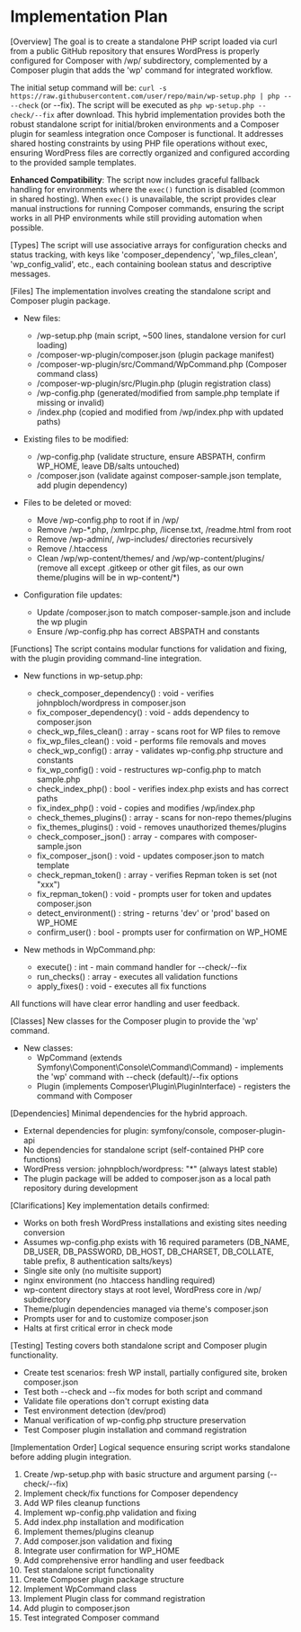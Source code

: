 # Implementation Plan

[Overview]
The goal is to create a standalone PHP script loaded via curl from a public GitHub repository that ensures WordPress is properly configured for Composer with /wp/ subdirectory, complemented by a Composer plugin that adds the 'wp' command for integrated workflow.

The initial setup command will be: `curl -s https://raw.githubusercontent.com/user/repo/main/wp-setup.php | php -- --check` (or --fix). The script will be executed as `php wp-setup.php --check/--fix` after download. This hybrid implementation provides both the robust standalone script for initial/broken environments and a Composer plugin for seamless integration once Composer is functional. It addresses shared hosting constraints by using PHP file operations without exec, ensuring WordPress files are correctly organized and configured according to the provided sample templates.

**Enhanced Compatibility**: The script now includes graceful fallback handling for environments where the `exec()` function is disabled (common in shared hosting). When `exec()` is unavailable, the script provides clear manual instructions for running Composer commands, ensuring the script works in all PHP environments while still providing automation when possible.

[Types]
The script will use associative arrays for configuration checks and status tracking, with keys like 'composer_dependency', 'wp_files_clean', 'wp_config_valid', etc., each containing boolean status and descriptive messages.

[Files]
The implementation involves creating the standalone script and Composer plugin package.

- New files:
  - /wp-setup.php (main script, ~500 lines, standalone version for curl loading)
  - /composer-wp-plugin/composer.json (plugin package manifest)
  - /composer-wp-plugin/src/Command/WpCommand.php (Composer command class)
  - /composer-wp-plugin/src/Plugin.php (plugin registration class)
  - /wp-config.php (generated/modified from sample.php template if missing or invalid)
  - /index.php (copied and modified from /wp/index.php with updated paths)

- Existing files to be modified:
  - /wp-config.php (validate structure, ensure ABSPATH, confirm WP_HOME, leave DB/salts untouched)
  - /composer.json (validate against composer-sample.json template, add plugin dependency)

- Files to be deleted or moved:
  - Move /wp-config.php to root if in /wp/
  - Remove /wp-*.php, /xmlrpc.php, /license.txt, /readme.html from root
  - Remove /wp-admin/, /wp-includes/ directories recursively
  - Remove /.htaccess
  - Clean /wp/wp-content/themes/ and /wp/wp-content/plugins/ (remove all except .gitkeep or other git files, as our own theme/plugins will be in wp-content/*)

- Configuration file updates:
  - Update /composer.json to match composer-sample.json and include the wp plugin
  - Ensure /wp-config.php has correct ABSPATH and constants

[Functions]
The script contains modular functions for validation and fixing, with the plugin providing command-line integration.

- New functions in wp-setup.php:
  - check_composer_dependency() : void - verifies johnpbloch/wordpress in composer.json
  - fix_composer_dependency() : void - adds dependency to composer.json
  - check_wp_files_clean() : array - scans root for WP files to remove
  - fix_wp_files_clean() : void - performs file removals and moves
  - check_wp_config() : array - validates wp-config.php structure and constants
  - fix_wp_config() : void - restructures wp-config.php to match sample.php
  - check_index_php() : bool - verifies index.php exists and has correct paths
  - fix_index_php() : void - copies and modifies /wp/index.php
  - check_themes_plugins() : array - scans for non-repo themes/plugins
  - fix_themes_plugins() : void - removes unauthorized themes/plugins
  - check_composer_json() : array - compares with composer-sample.json
  - fix_composer_json() : void - updates composer.json to match template
  - check_repman_token() : array - verifies Repman token is set (not "xxx")
  - fix_repman_token() : void - prompts user for token and updates composer.json
  - detect_environment() : string - returns 'dev' or 'prod' based on WP_HOME
  - confirm_user() : bool - prompts user for confirmation on WP_HOME

- New methods in WpCommand.php:
  - execute() : int - main command handler for --check/--fix
  - run_checks() : array - executes all validation functions
  - apply_fixes() : void - executes all fix functions

All functions will have clear error handling and user feedback.

[Classes]
New classes for the Composer plugin to provide the 'wp' command.

- New classes:
  - WpCommand (extends Symfony\Component\Console\Command\Command) - implements the 'wp' command with --check (default)/--fix options
  - Plugin (implements Composer\Plugin\PluginInterface) - registers the command with Composer

[Dependencies]
Minimal dependencies for the hybrid approach.

- External dependencies for plugin: symfony/console, composer-plugin-api
- No dependencies for standalone script (self-contained PHP core functions)
- WordPress version: johnpbloch/wordpress: "*" (always latest stable)
- The plugin package will be added to composer.json as a local path repository during development

[Clarifications]
Key implementation details confirmed:

- Works on both fresh WordPress installations and existing sites needing conversion
- Assumes wp-config.php exists with 16 required parameters (DB_NAME, DB_USER, DB_PASSWORD, DB_HOST, DB_CHARSET, DB_COLLATE, table prefix, 8 authentication salts/keys)
- Single site only (no multisite support)
- nginx environment (no .htaccess handling required)
- wp-content directory stays at root level, WordPress core in /wp/ subdirectory
- Theme/plugin dependencies managed via theme's composer.json
- Prompts user for <website-slug> and <website-repo-slug> to customize composer.json
- Halts at first critical error in check mode

[Testing]
Testing covers both standalone script and Composer plugin functionality.

- Create test scenarios: fresh WP install, partially configured site, broken composer.json
- Test both --check and --fix modes for both script and command
- Validate file operations don't corrupt existing data
- Test environment detection (dev/prod)
- Manual verification of wp-config.php structure preservation
- Test Composer plugin installation and command registration

[Implementation Order]
Logical sequence ensuring script works standalone before adding plugin integration.

1. Create /wp-setup.php with basic structure and argument parsing (--check/--fix)
2. Implement check/fix functions for Composer dependency
3. Add WP files cleanup functions
4. Implement wp-config.php validation and fixing
5. Add index.php installation and modification
6. Implement themes/plugins cleanup
7. Add composer.json validation and fixing
8. Integrate user confirmation for WP_HOME
9. Add comprehensive error handling and user feedback
10. Test standalone script functionality
11. Create Composer plugin package structure
12. Implement WpCommand class
13. Implement Plugin class for command registration
14. Add plugin to composer.json
15. Test integrated Composer command
